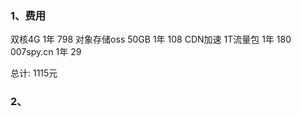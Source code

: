 ### 1、费用

双核4G            1年     798
对象存储oss 50GB   1年     108
CDN加速  1T流量包  1年     180
007spy.cn         1年     29

总计: 1115元

### 2、

